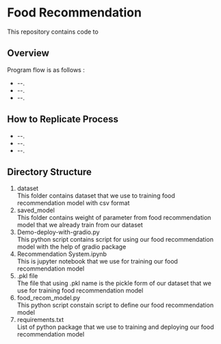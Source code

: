 <h1>Food Recommendation</h1>
<p>
This repository contains code to

</p>

<h2>Overview</h2>

<p>Program flow is as follows :</p>
<ul>
  <li>--.</li>
  <li>--.</li>
  <li>--.</li>
</ul>

<h2>How to Replicate Process</h2>
<ul>
  <li>--.</li>
  <li>--.</li>
  <li>--.</li>
</ul>

<h2>Directory Structure</h2>
<ol>
  <li>dataset</li>
  This folder contains dataset that we use to training food recommendation model with csv format
  <li>saved_model</li>
  This folder contains weight of parameter from food recommendation model that we already train from our dataset
  <li>Demo-deploy-with-gradio.py</li>
  This python script contains script for using our food recommendation model with the help of gradio package
  <li>Recommendation System.ipynb</li>
  This is jupyter notebook that we use for training our food recommendation model
  <li>.pkl file</li>
  The file that using .pkl name is the pickle form of our dataset that we use for training food recommendation model
  <li>food_recom_model.py</li>
  This python script constain script to define our food recommendation model
  <li>requirements.txt</li>
  List of python package that we use to training and deploying our food recommendation model
</ol>




